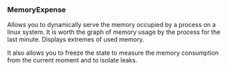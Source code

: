 ### MemoryExpense ###
Allows you to dynamically serve the memory occupied by a process on a linux system.
It is worth the graph of memory usage by the process for the last minute.
Displays extremes of used memory.

It also allows you to freeze the state to measure the memory consumption from the current moment and to isolate leaks.
